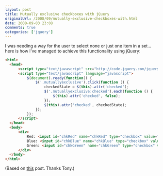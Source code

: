 ```yaml
---
layout: post
title: Mutually exclusive checkboxes with jQuery
originalUrl: /2008/09/mutually-exclusive-checkboxes-with.html
date: 2008-09-03 23:08
comments: true
categories: ['jquery']
---
```


I was needing a way for the user to select none or just one item in a set... here is how I've managed to achieve this functionality using jQuery:

``` html
<html>
  <head>
      <script type="text/javascript" src="http://code.jquery.com/jquery-latest.min.js"></script>
      <script type="text/javascript" language="javascript">
          $(document).ready(function() {
              $('.mutuallyexclusive').click(function () {
                  checkedState = $(this).attr('checked');
                  $('.mutuallyexclusive:checked').each(function () {
                      $(this).attr('checked', false);
                  });
                  $(this).attr('checked', checkedState);
              });
          });              
      </script>
  </head>
  <body>
      <div>
          Red: <input id="chkRed" name="chkRed" type="checkbox" value="red" class="mutuallyexclusive">
          Blue: <input id="chkBlue" name="chkBlue" type="checkbox" value="blue" class="mutuallyexclusive">
          Green: <input id="chkGreen" name="chkGreen" type="checkbox" value="green" class="mutuallyexclusive">
      </div>
  </body>
</html>
```

(Based on [this](http://forums.asp.net/p/1303486/2549303.aspx) post. Thanks Tony.)

